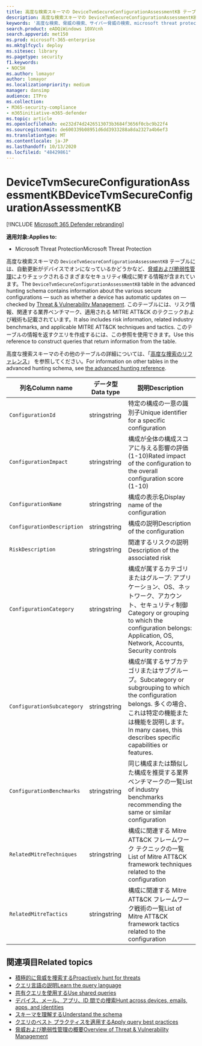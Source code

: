 ```yaml
---
title: 高度な検索スキーマの DeviceTvmSecureConfigurationAssessmentKB テーブル
description: 高度な検索スキーマの DeviceTvmSecureConfigurationAssessmentKB テーブルに記載される、脅威および脆弱性管理により評価されるさまざまなセキュリティ構成について説明します。
keywords: '高度な検索、脅威の検索、サイバー脅威の検索、microsoft threat protection、microsoft 365、mtp、m365、search、query、テレメトリ、スキーマ参照、kusto、table、column、data type、description、threat & 脆弱性管理、TVM、デバイス管理、セキュリティの構成、MITRE ATT&DeviceTvmSecureConfigurationAssessmentKB: サポート技術情報、KB、'
search.product: eADQiWindows 10XVcnh
search.appverid: met150
ms.prod: microsoft-365-enterprise
ms.mktglfcycl: deploy
ms.sitesec: library
ms.pagetype: security
f1.keywords:
- NOCSH
ms.author: lomayor
author: lomayor
ms.localizationpriority: medium
manager: dansimp
audience: ITPro
ms.collection:
- M365-security-compliance
- m365initiative-m365-defender
ms.topic: article
ms.openlocfilehash: ee232d74d2426513073b3684f3656f0cbc9b22f4
ms.sourcegitcommit: de600339b08951d6dd3933288a8da2327a4b6ef3
ms.translationtype: MT
ms.contentlocale: ja-JP
ms.lasthandoff: 10/13/2020
ms.locfileid: "48429861"
---
```

# <a name="devicetvmsecureconfigurationassessmentkb"></a><span data-ttu-id="decfe-104">DeviceTvmSecureConfigurationAssessmentKB</span><span class="sxs-lookup"><span data-stu-id="decfe-104">DeviceTvmSecureConfigurationAssessmentKB</span></span>

[!INCLUDE [Microsoft 365 Defender rebranding](../includes/microsoft-defender.md)]


<span data-ttu-id="decfe-105">**適用対象:**</span><span class="sxs-lookup"><span data-stu-id="decfe-105">**Applies to:**</span></span>
- <span data-ttu-id="decfe-106">Microsoft Threat Protection</span><span class="sxs-lookup"><span data-stu-id="decfe-106">Microsoft Threat Protection</span></span>



<span data-ttu-id="decfe-107">高度な検索スキーマの `DeviceTvmSecureConfigurationAssessmentKB` テーブルには、自動更新がデバイスでオンになっているかどうかなど、[脅威および脆弱性管理](https://docs.microsoft.com/windows/security/threat-protection/microsoft-defender-atp/next-gen-threat-and-vuln-mgt)によりチェックされるさまざまなセキュリティ構成に関する情報が含まれています。</span><span class="sxs-lookup"><span data-stu-id="decfe-107">The `DeviceTvmSecureConfigurationAssessmentKB` table in the advanced hunting schema contains information about the various secure configurations — such as whether a device has automatic updates on — checked by [Threat & Vulnerability Management](https://docs.microsoft.com/windows/security/threat-protection/microsoft-defender-atp/next-gen-threat-and-vuln-mgt).</span></span> <span data-ttu-id="decfe-108">このテーブルには、リスク情報、関連する業界ベンチマーク、適用される MITRE ATT&CK のテクニックおよび戦術も記載されています。</span><span class="sxs-lookup"><span data-stu-id="decfe-108">It also includes risk information, related industry benchmarks, and applicable MITRE ATT&CK techniques and tactics.</span></span> <span data-ttu-id="decfe-109">このテーブルの情報を返すクエリを作成するには、この参照を使用できます。</span><span class="sxs-lookup"><span data-stu-id="decfe-109">Use this reference to construct queries that return information from the table.</span></span>

<span data-ttu-id="decfe-110">高度な捜索スキーマのその他のテーブルの詳細については、「[高度な捜索のリファレンス](advanced-hunting-schema-tables.md)」 を参照してください。</span><span class="sxs-lookup"><span data-stu-id="decfe-110">For information on other tables in the advanced hunting schema, see [the advanced hunting reference](advanced-hunting-schema-tables.md).</span></span>

| <span data-ttu-id="decfe-111">列名</span><span class="sxs-lookup"><span data-stu-id="decfe-111">Column name</span></span> | <span data-ttu-id="decfe-112">データ型</span><span class="sxs-lookup"><span data-stu-id="decfe-112">Data type</span></span> | <span data-ttu-id="decfe-113">説明</span><span class="sxs-lookup"><span data-stu-id="decfe-113">Description</span></span> |
|-------------|-----------|-------------|
| `ConfigurationId` | <span data-ttu-id="decfe-114">string</span><span class="sxs-lookup"><span data-stu-id="decfe-114">string</span></span> | <span data-ttu-id="decfe-115">特定の構成の一意の識別子</span><span class="sxs-lookup"><span data-stu-id="decfe-115">Unique identifier for a specific configuration</span></span> |
| `ConfigurationImpact` | <span data-ttu-id="decfe-116">string</span><span class="sxs-lookup"><span data-stu-id="decfe-116">string</span></span> | <span data-ttu-id="decfe-117">構成が全体の構成スコアに与える影響の評価 (1-10)</span><span class="sxs-lookup"><span data-stu-id="decfe-117">Rated impact of the configuration to the overall configuration score (1-10)</span></span> |
| `ConfigurationName` | <span data-ttu-id="decfe-118">string</span><span class="sxs-lookup"><span data-stu-id="decfe-118">string</span></span> | <span data-ttu-id="decfe-119">構成の表示名</span><span class="sxs-lookup"><span data-stu-id="decfe-119">Display name of the configuration</span></span> |
| `ConfigurationDescription` | <span data-ttu-id="decfe-120">string</span><span class="sxs-lookup"><span data-stu-id="decfe-120">string</span></span> | <span data-ttu-id="decfe-121">構成の説明</span><span class="sxs-lookup"><span data-stu-id="decfe-121">Description of the configuration</span></span> |
| `RiskDescription` | <span data-ttu-id="decfe-122">string</span><span class="sxs-lookup"><span data-stu-id="decfe-122">string</span></span> | <span data-ttu-id="decfe-123">関連するリスクの説明</span><span class="sxs-lookup"><span data-stu-id="decfe-123">Description of the associated risk</span></span> |
| `ConfigurationCategory` | <span data-ttu-id="decfe-124">string</span><span class="sxs-lookup"><span data-stu-id="decfe-124">string</span></span> | <span data-ttu-id="decfe-125">構成が属するカテゴリまたはグループ: アプリケーション、OS、ネットワーク、アカウント、セキュリティ制御</span><span class="sxs-lookup"><span data-stu-id="decfe-125">Category or grouping to which the configuration belongs: Application, OS, Network, Accounts, Security controls</span></span>|
| `ConfigurationSubcategory` | <span data-ttu-id="decfe-126">string</span><span class="sxs-lookup"><span data-stu-id="decfe-126">string</span></span> |<span data-ttu-id="decfe-127">構成が属するサブカテゴリまたはサブグループ。</span><span class="sxs-lookup"><span data-stu-id="decfe-127">Subcategory or subgrouping to which the configuration belongs.</span></span> <span data-ttu-id="decfe-128">多くの場合、これは特定の機能または機能を説明します。</span><span class="sxs-lookup"><span data-stu-id="decfe-128">In many cases, this describes specific capabilities or features.</span></span> |
| `ConfigurationBenchmarks` | <span data-ttu-id="decfe-129">string</span><span class="sxs-lookup"><span data-stu-id="decfe-129">string</span></span> | <span data-ttu-id="decfe-130">同じ構成または類似した構成を推奨する業界ベンチマークの一覧</span><span class="sxs-lookup"><span data-stu-id="decfe-130">List of industry benchmarks recommending the same or similar configuration</span></span> |
| `RelatedMitreTechniques` | <span data-ttu-id="decfe-131">string</span><span class="sxs-lookup"><span data-stu-id="decfe-131">string</span></span> | <span data-ttu-id="decfe-132">構成に関連する Mitre ATT&CK フレームワーク テクニックの一覧</span><span class="sxs-lookup"><span data-stu-id="decfe-132">List of Mitre ATT&CK framework techniques related to the configuration</span></span> |
| `RelatedMitreTactics ` | <span data-ttu-id="decfe-133">string</span><span class="sxs-lookup"><span data-stu-id="decfe-133">string</span></span> | <span data-ttu-id="decfe-134">構成に関連する Mitre ATT&CK フレームワーク戦術の一覧</span><span class="sxs-lookup"><span data-stu-id="decfe-134">List of Mitre ATT&CK framework tactics related to the configuration</span></span> |

## <a name="related-topics"></a><span data-ttu-id="decfe-135">関連項目</span><span class="sxs-lookup"><span data-stu-id="decfe-135">Related topics</span></span>

- [<span data-ttu-id="decfe-136">積極的に脅威を捜索する</span><span class="sxs-lookup"><span data-stu-id="decfe-136">Proactively hunt for threats</span></span>](advanced-hunting-overview.md)
- [<span data-ttu-id="decfe-137">クエリ言語の説明</span><span class="sxs-lookup"><span data-stu-id="decfe-137">Learn the query language</span></span>](advanced-hunting-query-language.md)
- [<span data-ttu-id="decfe-138">共有クエリを使用する</span><span class="sxs-lookup"><span data-stu-id="decfe-138">Use shared queries</span></span>](advanced-hunting-shared-queries.md)
- [<span data-ttu-id="decfe-139">デバイス、メール、アプリ、ID 間での捜索</span><span class="sxs-lookup"><span data-stu-id="decfe-139">Hunt across devices, emails, apps, and identities</span></span>](advanced-hunting-query-emails-devices.md)
- [<span data-ttu-id="decfe-140">スキーマを理解する</span><span class="sxs-lookup"><span data-stu-id="decfe-140">Understand the schema</span></span>](advanced-hunting-schema-tables.md)
- [<span data-ttu-id="decfe-141">クエリのベスト プラクティスを適用する</span><span class="sxs-lookup"><span data-stu-id="decfe-141">Apply query best practices</span></span>](advanced-hunting-best-practices.md)
- [<span data-ttu-id="decfe-142">脅威および脆弱性管理の概要</span><span class="sxs-lookup"><span data-stu-id="decfe-142">Overview of Threat & Vulnerability Management</span></span>](https://docs.microsoft.com/windows/security/threat-protection/microsoft-defender-atp/next-gen-threat-and-vuln-mgt)

